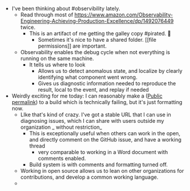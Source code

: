 - I've been thinking about #observibility lately.
	- Read through most of https://www.amazon.com/Observability-Engineering-Achieving-Production-Excellence/dp/1492076449 twice.
		- This is an artifact of me getting the galley copy #pirated. 🤷
			- Sometimes it's nice to have a shared folder. [[file permissions]] are important.
	- Observability enables the debug cycle when not everything is running on the same machine.
		- It tells us where to look
			- Allows us to detect anomalous state, and localize by clearly identifying what component went wrong.
			- Gives us diagnostic information needed to reproduce the result, local to the event, and replay if needed
- Weirdly exciting for me today: I can reasonably make a (⁠[Public permalink](https://pactadatadev.blob.core.windows.net/ghactions-workflow-transition-monitor-results-reports/rmi_pacta_2023q4_pa2024ch-20241010T083016Z/DE/bank/1/working_dir/50_Outputs/rmi_pacta_2023q4_pa2024ch/report/index.html#real-estate)) to a build which is technically failing, but it's just formatting now.
	- LIke that's kind of crazy. I've got a stable URL that I can use in diagnosing issues, which I can share with users outside my organization _ without restriction_
		- This is exceptionally useful when others can work in the open, and directly comment on the GitHub issue, and have a working thread
			- very comparable to working in a Word document with comments enabled.
		- Build system is with comments and formatting turned off.
	- Working in open source allows us to lean on other organizations for contributions, and develop a common working language.
	-